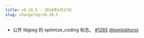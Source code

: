 ```yaml
---
title: v0.20.5 - 2018年6月27日
slug: changelog/v0.20.5
---
```


* 公开 libjpeg 的 optimize_coding 标志。
  [#1265](https://github.com/lovell/sharp/pull/1265)
  [@tomlokhorst](https://github.com/tomlokhorst)